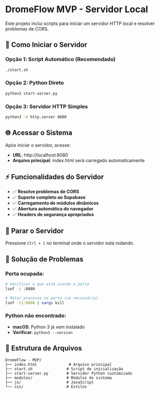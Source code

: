 # DromeFlow MVP - Servidor Local

Este projeto inclui scripts para iniciar um servidor HTTP local e resolver problemas de CORS.

## 🚀 Como Iniciar o Servidor

### Opção 1: Script Automático (Recomendado)
```bash
./start.sh
```

### Opção 2: Python Direto
```bash
python3 start-server.py
```

### Opção 3: Servidor HTTP Simples
```bash
python3 -m http.server 8080
```

## 🌐 Acessar o Sistema

Após iniciar o servidor, acesse:
- **URL**: http://localhost:8080
- **Arquivo principal**: index.html será carregado automaticamente

## ⚡ Funcionalidades do Servidor

- ✅ **Resolve problemas de CORS**
- ✅ **Suporte completo ao Supabase**
- ✅ **Carregamento de módulos dinâmicos**
- ✅ **Abertura automática do navegador**
- ✅ **Headers de segurança apropriados**

## 🛑 Parar o Servidor

Pressione `Ctrl + C` no terminal onde o servidor está rodando.

## 🔧 Solução de Problemas

### Porta ocupada:
```bash
# Verificar o que está usando a porta
lsof -i :8080

# Matar processo na porta (se necessário)
lsof -ti:8080 | xargs kill
```

### Python não encontrado:
- **macOS**: Python 3 já vem instalado
- **Verificar**: `python3 --version`

## 📁 Estrutura de Arquivos

```
DromeFlow - MVP/
├── index.html              # Arquivo principal
├── start.sh               # Script de inicialização
├── start-server.py        # Servidor Python customizado
├── modules/               # Módulos do sistema
├── js/                    # JavaScript
└── css/                   # Estilos
```
